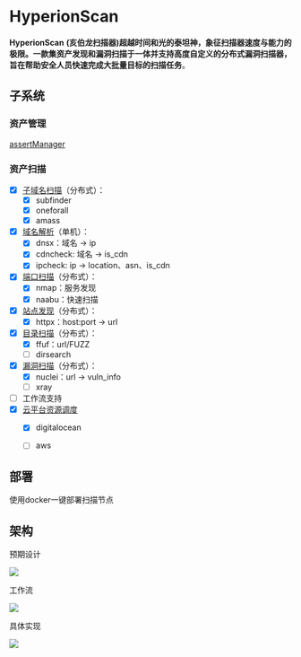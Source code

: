 # HyperionScan 

**HyperionScan** **(亥伯龙扫描器)**超越时间和光的泰坦神，象征扫描器速度与能力的极限。一款集资产发现和漏洞扫描于一体并支持高度自定义的分布式漏洞扫描器，旨在帮助安全人员**快速完成大批量目标的扫描任务**。

## 子系统

### 资产管理

[assertManager](https://github.com/smilexxfire/assertManager)

### 资产扫描

- [x] [子域名扫描](https://github.com/smilexxfire/SubdomainScan)（分布式）：
  - [x] subfinder
  - [x] oneforall
  - [x] amass
- [x] [域名解析](https://github.com/smilexxfire/DomainResolver)（单机）：
  - [x] dnsx：域名 -> ip
  - [x] cdncheck: 域名 -> is_cdn
  - [x] ipcheck: ip -> location、asn、is_cdn
- [x] [端口扫描](https://github.com/smilexxfire/PortScan)（分布式）：
  - [x] nmap：服务发现
  - [x] naabu：快速扫描
- [x] [站点发现](https://github.com/smilexxfire/sitefind)（分布式）：
  - [x] httpx：host:port -> url
- [x] [目录扫描](https://github.com/smilexxfire/dirscan)（分布式）：
  - [x] ffuf：url/FUZZ
  - [ ] dirsearch
- [x] [漏洞扫描](https://github.com/smilexxfire/vulnscan)（分布式）：
  - [x] nuclei：url -> vuln_info
  - [ ] xray
- [ ] 工作流支持
- [x] [云平台资源调度]()
  - [x] digitalocean
  - [ ] aws


## 部署

使用docker一键部署扫描节点



## 架构

预期设计

![](https://qiniu.xxf.world/pic/2024/09/12/344f4908-419f-43dc-a610-bd88a5ca3088.png)

工作流

![](https://qiniu.xxf.world/pic/2024/09/12/c10b3a44-e11a-4b98-90ca-a25a426710e8.png)

具体实现

![](https://qiniu.xxf.world/pic/2024/09/12/74df9648-8dee-41f3-963c-16a8a286ae67.png)

